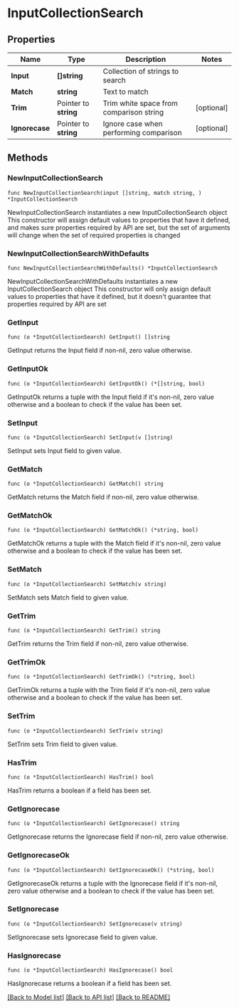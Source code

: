 # InputCollectionSearch

## Properties

Name | Type | Description | Notes
------------ | ------------- | ------------- | -------------
**Input** | **[]string** | Collection of strings to search | 
**Match** | **string** | Text to match | 
**Trim** | Pointer to **string** | Trim white space from comparison string | [optional] 
**Ignorecase** | Pointer to **string** | Ignore case when performing comparison | [optional] 

## Methods

### NewInputCollectionSearch

`func NewInputCollectionSearch(input []string, match string, ) *InputCollectionSearch`

NewInputCollectionSearch instantiates a new InputCollectionSearch object
This constructor will assign default values to properties that have it defined,
and makes sure properties required by API are set, but the set of arguments
will change when the set of required properties is changed

### NewInputCollectionSearchWithDefaults

`func NewInputCollectionSearchWithDefaults() *InputCollectionSearch`

NewInputCollectionSearchWithDefaults instantiates a new InputCollectionSearch object
This constructor will only assign default values to properties that have it defined,
but it doesn't guarantee that properties required by API are set

### GetInput

`func (o *InputCollectionSearch) GetInput() []string`

GetInput returns the Input field if non-nil, zero value otherwise.

### GetInputOk

`func (o *InputCollectionSearch) GetInputOk() (*[]string, bool)`

GetInputOk returns a tuple with the Input field if it's non-nil, zero value otherwise
and a boolean to check if the value has been set.

### SetInput

`func (o *InputCollectionSearch) SetInput(v []string)`

SetInput sets Input field to given value.


### GetMatch

`func (o *InputCollectionSearch) GetMatch() string`

GetMatch returns the Match field if non-nil, zero value otherwise.

### GetMatchOk

`func (o *InputCollectionSearch) GetMatchOk() (*string, bool)`

GetMatchOk returns a tuple with the Match field if it's non-nil, zero value otherwise
and a boolean to check if the value has been set.

### SetMatch

`func (o *InputCollectionSearch) SetMatch(v string)`

SetMatch sets Match field to given value.


### GetTrim

`func (o *InputCollectionSearch) GetTrim() string`

GetTrim returns the Trim field if non-nil, zero value otherwise.

### GetTrimOk

`func (o *InputCollectionSearch) GetTrimOk() (*string, bool)`

GetTrimOk returns a tuple with the Trim field if it's non-nil, zero value otherwise
and a boolean to check if the value has been set.

### SetTrim

`func (o *InputCollectionSearch) SetTrim(v string)`

SetTrim sets Trim field to given value.

### HasTrim

`func (o *InputCollectionSearch) HasTrim() bool`

HasTrim returns a boolean if a field has been set.

### GetIgnorecase

`func (o *InputCollectionSearch) GetIgnorecase() string`

GetIgnorecase returns the Ignorecase field if non-nil, zero value otherwise.

### GetIgnorecaseOk

`func (o *InputCollectionSearch) GetIgnorecaseOk() (*string, bool)`

GetIgnorecaseOk returns a tuple with the Ignorecase field if it's non-nil, zero value otherwise
and a boolean to check if the value has been set.

### SetIgnorecase

`func (o *InputCollectionSearch) SetIgnorecase(v string)`

SetIgnorecase sets Ignorecase field to given value.

### HasIgnorecase

`func (o *InputCollectionSearch) HasIgnorecase() bool`

HasIgnorecase returns a boolean if a field has been set.


[[Back to Model list]](../README.md#documentation-for-models) [[Back to API list]](../README.md#documentation-for-api-endpoints) [[Back to README]](../README.md)


